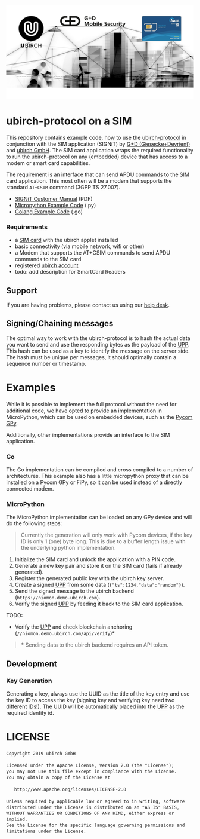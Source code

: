 [![blockchain on a sim](https://github.com/ubirch/ubirch-protocol-sim/raw/master/docs/ubirch-protocol-sim.png)](https://ubirch.com)

# ubirch-protocol on a SIM

This repository contains example code, how to use the [ubirch-protocol](//github.com/ubirch/ubirch-protocol) 
in conjunction with the SIM application (SIGNiT) by 
[G+D (Giesecke+Devrient)](//www.gi-de.com/) and [ubirch GmbH](//ubirch.com/). The SIM card application wraps the required
functionality to run the ubirch-protocol on any (embedded) device that has access to a 
modem or smart card capabilities.

The requirement is an interface that can send APDU commands to the SIM card application. 
This most often will be a modem that supports the standard `AT+CSIM` command (3GPP TS 27.007).

- [SIGNiT Customer Manual](docs/SIGNiT%20Customer%20Manual%20v4.pdf) (PDF)
- [Micropython Example Code](micropython/main.py) (.py)
- [Golang Example Code](go/main/main.go) (.go)

### Requirements

- a [SIM card](https://1nce.com) with the ubirch applet installed
- basic connectivity (via mobile network, wifi or other)
- a Modem that supports the AT+CSIM commands to send APDU commands to the SIM card
- registered [ubirch account](https://console.demo.ubirch.com/)
- todo: add description for SmartCard Readers 
## Support

If you are having problems, please contact us using our [help desk](https://ubirch.atlassian.net/servicedesk/customer/portal/1).

## Signing/Chaining messages

The optimal way to work with the ubirch-protocol is to hash the actual data you want to
send and use the responding bytes as the payload of the [UPP](//github.com/ubirch/ubirch-protocol#basic-message-format).
This hash can be used as a key to identify the message on the server side. The hash must
be unique per messages, it should optimally contain a sequence number or timestamp.

# Examples
 
While it is possible to implement the full protocol without the need for additional
code, we have opted to provide an implementation in MicroPython, which can be used on
embedded devices, such as the [Pycom GPy](//pycom.io/product/gpy/).

Additionally, other implementations provide an interface to the SIM application.

### Go

The Go implementation can be compiled and cross compiled to a number of architectures.
This example also has a little micropython proxy that can be installed on a Pycom GPy or FiPy,
so it can be used instead of a directly connected modem.

### MicroPython

The MicroPython implementation can be loaded on any GPy device and will do the following
steps:

> Currently the generation will only work with Pycom devices, if the key ID is only
> 1 (one) byte long. This is due to a buffer length issue with the underlying python
> implementation.

1. Initialize the SIM card and unlock the application with a PIN code.
2. Generate a new key pair and store it on the SIM card (fails if already generated).
3. Register the generated public key with the ubirch key server.
4. Create a signed [UPP](//github.com/ubirch/ubirch-protocol#basic-message-format) from some data (`{"ts":1234,"data":"random"}`).
5. Send the signed message to the ubirch backend (`https://niomon.demo.ubirch.com`).
6. Verify the signed [UPP](//github.com/ubirch/ubirch-protocol#basic-message-format) by feeding it back to the SIM card application.

TODO:

- Verify the [UPP](//github.com/ubirch/ubirch-protocol#basic-message-format) and check blockchain anchoring (`//niomon.demo.ubirch.com/api/verify`)*

> __*__ Sending data to the ubirch backend requires an API token. 

## Development

### Key Generation

Generating a key, always use the UUID as the title of the key entry and use the key ID
to access the key (signing key and verifying key need two different IDs!). The UUID will
be automatically placed into the [UPP](//github.com/ubirch/ubirch-protocol#basic-message-format)
as the required identity id.

# LICENSE

```
Copyright 2019 ubirch GmbH

Licensed under the Apache License, Version 2.0 (the "License");
you may not use this file except in compliance with the License.
You may obtain a copy of the License at

   http://www.apache.org/licenses/LICENSE-2.0

Unless required by applicable law or agreed to in writing, software
distributed under the License is distributed on an "AS IS" BASIS,
WITHOUT WARRANTIES OR CONDITIONS OF ANY KIND, either express or implied.
See the License for the specific language governing permissions and
limitations under the License.
```
